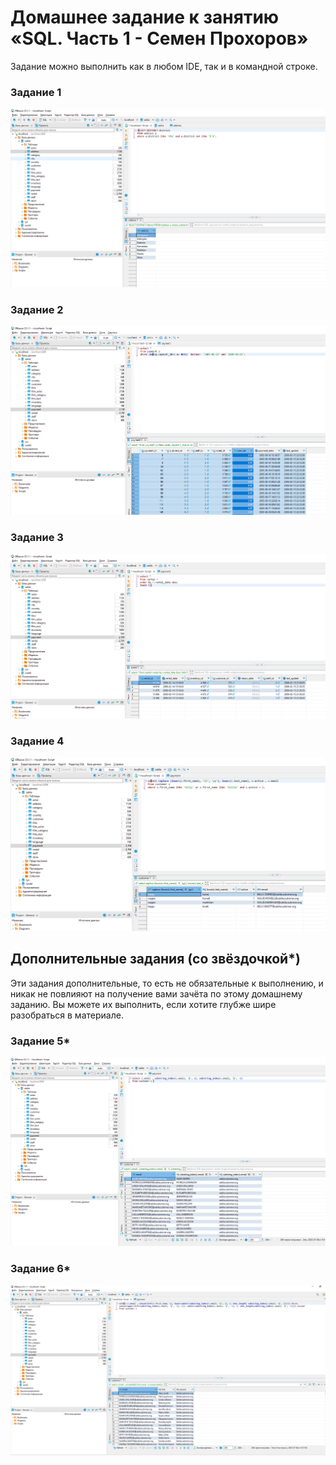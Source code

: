 # Домашнее задание к занятию «SQL. Часть 1 - Семен Прохоров»

Задание можно выполнить как в любом IDE, так и в командной строке.

### Задание 1

![alt text](https://github.com/colex29/sdb-homeworks/blob/3cc90df98c98460893030a9cef123cc9c78626c7/12-03/6.1.PNG)

### Задание 2

![alt text](https://github.com/colex29/sdb-homeworks/blob/3cc90df98c98460893030a9cef123cc9c78626c7/12-03/6.2.PNG)

### Задание 3

![alt text](https://github.com/colex29/sdb-homeworks/blob/3cc90df98c98460893030a9cef123cc9c78626c7/12-03/6.3.PNG)

### Задание 4

![alt text](https://github.com/colex29/sdb-homeworks/blob/3cc90df98c98460893030a9cef123cc9c78626c7/12-03/6.4.PNG)

## Дополнительные задания (со звёздочкой*)
Эти задания дополнительные, то есть не обязательные к выполнению, и никак не повлияют на получение вами зачёта по этому домашнему заданию. Вы можете их выполнить, если хотите глубже шире разобраться в материале.

### Задание 5*

![alt text](https://github.com/colex29/sdb-homeworks/blob/3cc90df98c98460893030a9cef123cc9c78626c7/12-03/6.5.PNG)

### Задание 6*

![alt text](https://github.com/colex29/sdb-homeworks/blob/3cc90df98c98460893030a9cef123cc9c78626c7/12-03/6.6.PNG)
